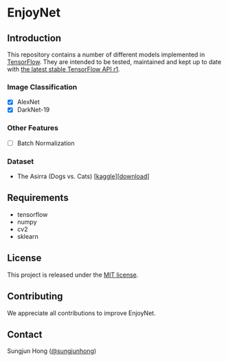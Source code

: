# EnjoyNet

## Introduction
This repository contains a number of different models implemented in [TensorFlow](http://tensorflow.org). They are intended to be tested, maintained and kept up to date with [the latest stable TensorFlow API r1](https://tensorflow.org/versions/r1.14/api_docs/python/tf).

### Image Classification
- [x] AlexNet
- [x] DarkNet-19
<!--

### Object Detection
- [ ] YOLOv2
-->

### Other Features
- [ ] Batch Normalization

### Dataset
- The Asirra (Dogs vs. Cats) [[kaggle](https://www.kaggle.com/c/dogs-vs-cats)][[download](https://drive.google.com/file/d/1xA-9m2j75ZUecmB55ko61K3KTFjFvS1Q/view?usp=sharing)]

## Requirements

- tensorflow
- numpy
- cv2
- sklearn

## License

This project is released under the [MIT license](LICENSE).

## Contributing

We appreciate all contributions to improve EnjoyNet.

## Contact

Sungjun Hong ([@sungjunhong](http://github.com/sungjunhong))
